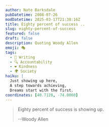 ```yaml
---
author: Nate Barksdale
pubDatetime: 2008-07-26
modDatetime: 2025-03-17T21:38:16Z
title: Eighty percent of success ..
slug: eighty-percent-of-success
featured: false
draft: false
description: Quoting Woody Allen
emoji: 🎭
tags:
  - 📝 Writing
  - 🔍 Accountability
  - ❤️ Kindness
  - 🌍 Society
haiku: |
  Just showing up here,  
  A step towards achieving,  
  Dreams start with the first.
coordinates: [40.7128, -74.0060]
---
```


> Eighty percent of success is showing up.
>
> --Woody Allen
